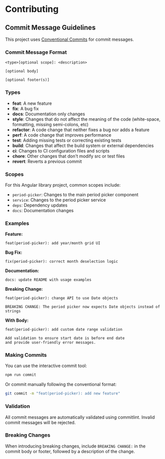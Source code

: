 # Contributing

## Commit Message Guidelines

This project uses [Conventional Commits](https://www.conventionalcommits.org/) for commit messages.

### Commit Message Format

```
<type>[optional scope]: <description>

[optional body]

[optional footer(s)]
```

### Types

- **feat**: A new feature
- **fix**: A bug fix
- **docs**: Documentation only changes
- **style**: Changes that do not affect the meaning of the code (white-space, formatting, missing semi-colons, etc)
- **refactor**: A code change that neither fixes a bug nor adds a feature
- **perf**: A code change that improves performance
- **test**: Adding missing tests or correcting existing tests
- **build**: Changes that affect the build system or external dependencies
- **ci**: Changes to CI configuration files and scripts
- **chore**: Other changes that don't modify src or test files
- **revert**: Reverts a previous commit

### Scopes

For this Angular library project, common scopes include:

- `period-picker`: Changes to the main period picker component
- `service`: Changes to the period picker service
- `deps`: Dependency updates
- `docs`: Documentation changes

### Examples

**Feature:**

```
feat(period-picker): add year/month grid UI
```

**Bug Fix:**

```
fix(period-picker): correct month deselection logic
```

**Documentation:**

```
docs: update README with usage examples
```

**Breaking Change:**

```
feat(period-picker): change API to use Date objects

BREAKING CHANGE: The period picker now expects Date objects instead of strings
```

**With Body:**

```
feat(period-picker): add custom date range validation

Add validation to ensure start date is before end date
and provide user-friendly error messages.
```

### Making Commits

You can use the interactive commit tool:

```bash
npm run commit
```

Or commit manually following the conventional format:

```bash
git commit -m "feat(period-picker): add new feature"
```

### Validation

All commit messages are automatically validated using commitlint. Invalid commit messages will be rejected.

### Breaking Changes

When introducing breaking changes, include `BREAKING CHANGE:` in the commit body or footer, followed by a description of the change.
